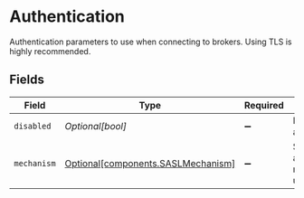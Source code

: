 # Authentication

Authentication parameters to use when connecting to brokers. Using TLS is highly recommended.


## Fields

| Field                                                                          | Type                                                                           | Required                                                                       | Description                                                                    |
| ------------------------------------------------------------------------------ | ------------------------------------------------------------------------------ | ------------------------------------------------------------------------------ | ------------------------------------------------------------------------------ |
| `disabled`                                                                     | *Optional[bool]*                                                               | :heavy_minus_sign:                                                             | Enable authentication.                                                         |
| `mechanism`                                                                    | [Optional[components.SASLMechanism]](../../models/components/saslmechanism.md) | :heavy_minus_sign:                                                             | SASL authentication mechanism to use                                           |
